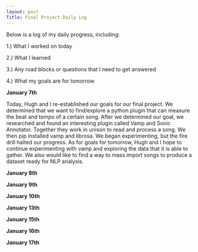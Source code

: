```yaml
---
layout: post
Title: Final Project Daily Log
---
```


Below is a log of my daily progress, including:

1.) What I worked on today

2.) What I learned

3.) Any road blocks or questions that I need to get answered

4.) What my goals are for tomorrow

**January 7th**

Today, Hugh and I re-established our goals for our final project. We determined that we want to find/explore a python plugin that can measure the beat and tempo of a certain song. After we determined our goal, we researched and found an interesting plugin called Vamp and Sonic Annotator. Together they work in unison to read and process a song. We then pip installed vamp and librosa. We began experimenting, but the fire drill halted our progress. As for goals for tomorrow, Hugh and I hope to continue experimenting with vamp and exploring the data that it is able to gather. We also would like to find a way to mass import songs to produce a dataset ready for NLP analysis. 


**January 8th**

**January 9th**

**January 10th**

**January 13th**

**January 15th**

**January 16th**

**January 17th**